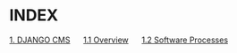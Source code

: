 INDEX 
===================

[1. DJANGO CMS](https://github.com/SofiaReis/django-cms/blob/develop/ESOF-docs/Software%20Processes%20and%20Project%20Management/1%20-%20First%20PA.md)
&nbsp;&nbsp;&nbsp;&nbsp;
[1.1 Overview](https://github.com/SofiaReis/django-cms/blob/develop/ESOF-docs/Software%20Processes%20and%20Project%20Management/1%20-%20First%20PA.md#1.1-overview)
&nbsp;&nbsp;&nbsp;&nbsp;
[1.2 Software Processes](https://github.com/SofiaReis/django-cms/blob/develop/ESOF-docs/Software%20Processes%20and%20Project%20Management/1%20-%20First%20PA.md#1.2-software-processes)
